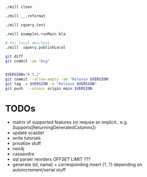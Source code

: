 


```sh


./mill clean

./mill __.reformat

./mill squery.test

./mill examples.runMain bla

# for local dev/test
./mill  squery.publishLocal

git diff
git commit -am "msg"


$VERSION="0.5.2"
git commit --allow-empty -am "Release $VERSION"
git tag -a $VERSION -m "Release $VERSION"
git push  --atomic origin main $VERSION


```

# TODOs

- matrix of supported features (or require an implicit.. e.g. Supports[ReturningGeneratedColumns])
- update scastie!
- write tutorials
- privatize stuff
- neo4j
- cassandra
- sql parser reorders OFFSET LIMIT ???
- generate (id, name) + corresponding insert (?, ?)
    depending on autoincrement/serial stuff